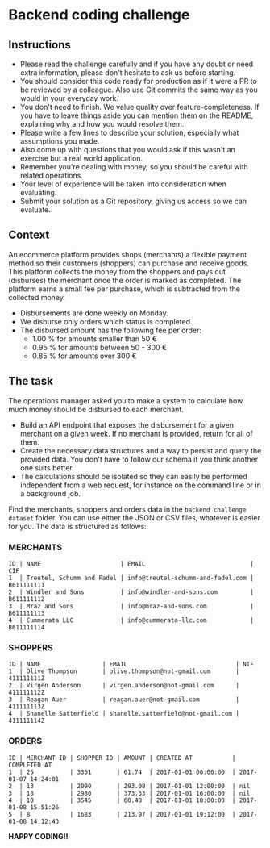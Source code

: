# Backend coding challenge

## Instructions
* Please read the challenge carefully and if you have any doubt or need extra information, please don't hesitate to ask us before starting.
* You should consider this code ready for production as if it were a PR to be reviewed by a colleague. Also use Git commits the same way as you would in your everyday work.
* You don't need to finish. We value quality over feature-completeness. If you have to leave things aside you can mention them on the README, explaining why and how you would resolve them.
* Please write a few lines to describe your solution, especially what assumptions you made.
* Also come up with questions that you would ask if this wasn't an exercise but a real world application. 
* Remember you're dealing with money, so you should be careful with related operations.
* Your level of experience will be taken into consideration when evaluating.
* Submit your solution as a Git repository, giving us access so we can evaluate.

## Context
An ecommerce platform provides shops (merchants) a flexible payment method so their customers (shoppers) can purchase and receive goods. 
This platform collects the money from the shoppers and pays out (disburses) the merchant once the order is marked as completed.
The platform earns a small fee per purchase, which is subtracted from the collected money.

* Disbursements are done weekly on Monday.
* We disburse only orders which status is completed.
* The disbursed amount has the following fee per order:
  * 1.00 % for amounts smaller than 50 €
  * 0.95 % for amounts between 50 - 300 €
  * 0.85 % for amounts over 300 €

## The task
The operations manager asked you to make a system to calculate how much money should be disbursed to each merchant.

* Build an API endpoint that exposes the disbursement for a given merchant on a given week. If no merchant is provided, return for all of them.
* Create the necessary data structures and a way to persist and query the provided data. You don't have to follow our schema if you think another one suits better.
* The calculations should be isolated so they can easily be performed independent from a web request, for instance on the command line or in a background job.

Find the merchants, shoppers and orders data in the `backend challenge dataset` folder. You can use either the JSON or CSV files, whatever is easier for you. 
The data is structured as follows:

### MERCHANTS

```
ID | NAME                      | EMAIL                             | CIF
1  | Treutel, Schumm and Fadel | info@treutel-schumm-and-fadel.com | B611111111
2  | Windler and Sons          | info@windler-and-sons.com         | B611111112
3  | Mraz and Sons             | info@mraz-and-sons.com            | B611111113
4  | Cummerata LLC             | info@cummerata-llc.com            | B611111114
```

### SHOPPERS

```
ID | NAME                 | EMAIL                              | NIF
1  | Olive Thompson       | olive.thompson@not-gmail.com       | 411111111Z
2  | Virgen Anderson      | virgen.anderson@not-gmail.com      | 411111112Z
3  | Reagan Auer          | reagan.auer@not-gmail.com          | 411111113Z
4  | Shanelle Satterfield | shanelle.satterfield@not-gmail.com | 411111114Z
```

### ORDERS

```
ID | MERCHANT ID | SHOPPER ID | AMOUNT | CREATED AT           | COMPLETED AT
1  | 25          | 3351       | 61.74  | 2017-01-01 00:00:00  | 2017-01-07 14:24:01
2  | 13          | 2090       | 293.08 | 2017-01-01 12:00:00  | nil
3  | 18          | 2980       | 373.33 | 2017-01-01 16:00:00  | nil
4  | 10          | 3545       | 60.48  | 2017-01-01 18:00:00  | 2017-01-08 15:51:26
5  | 8           | 1683       | 213.97 | 2017-01-01 19:12:00  | 2017-01-08 14:12:43
```

**HAPPY CODING!!**
